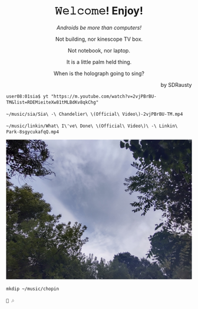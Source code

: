 <h1 align="center">𝚆𝚎𝚕𝚌𝚘𝚖𝚎! Enjoy!</h1>
<p align="center"><em></bold>Androids be more than computers!</b></em></p>

<p align="center">Not building, nor kinescope TV box.</p>

<p align="center">Not notebook, nor laptop.</p>

<p align="center">It is a little palm held thing.</p>

<p align="center">When is the holograph going to sing?</p>

<p align="right">by SDRausty</p>

    user08:01sia$ yt "https://m.youtube.com/watch?v=2vjPBrBU-TM&list=RDEMieiteXw81tMLBdKv8qkChg"

    ~/music/sia/Sia\ -\ Chandelier\ \(Official\ Video\)-2vjPBrBU-TM.mp4

    ~/music/linkin/What\ I\'ve\ Done\ \(Official\ Video\)\ -\ Linkin\ Park-8sgycukafqQ.mp4

![Ungeoformed Wild Fires Dusty Sky in the Great Lakes, Summer of 2021](https://raw.githubusercontent.com/SDRausty/SDRausty/19ae0a7d241b5339004a3bec5e27d6fe051c8a23/IMG_20210904_102307.jpg)

    mkdip ~/music/chopin

    🎵 🎶
<!-- SDRausty/README.md EOF -->
